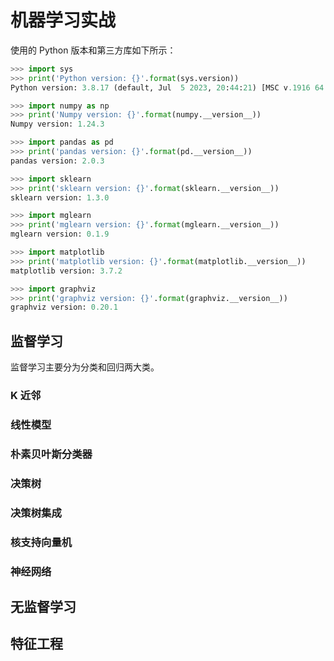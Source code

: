 # 机器学习实战

使用的 Python 版本和第三方库如下所示：

```python
>>> import sys
>>> print('Python version: {}'.format(sys.version))
Python version: 3.8.17 (default, Jul  5 2023, 20:44:21) [MSC v.1916 64 bit (AMD64)]

>>> import numpy as np
>>> print('Numpy version: {}'.format(numpy.__version__))
Numpy version: 1.24.3

>>> import pandas as pd
>>> print('pandas version: {}'.format(pd.__version__))
pandas version: 2.0.3

>>> import sklearn
>>> print('sklearn version: {}'.format(sklearn.__version__))
sklearn version: 1.3.0

>>> import mglearn
>>> print('mglearn version: {}'.format(mglearn.__version__))
mglearn version: 0.1.9

>>> import matplotlib
>>> print('matplotlib version: {}'.format(matplotlib.__version__))
matplotlib version: 3.7.2

>>> import graphviz
>>> print('graphviz version: {}'.format(graphviz.__version__))
graphviz version: 0.20.1
```

## 监督学习

监督学习主要分为分类和回归两大类。

### K 近邻

### 线性模型

### 朴素贝叶斯分类器

### 决策树

### 决策树集成

### 核支持向量机

### 神经网络

## 无监督学习

## 特征工程
